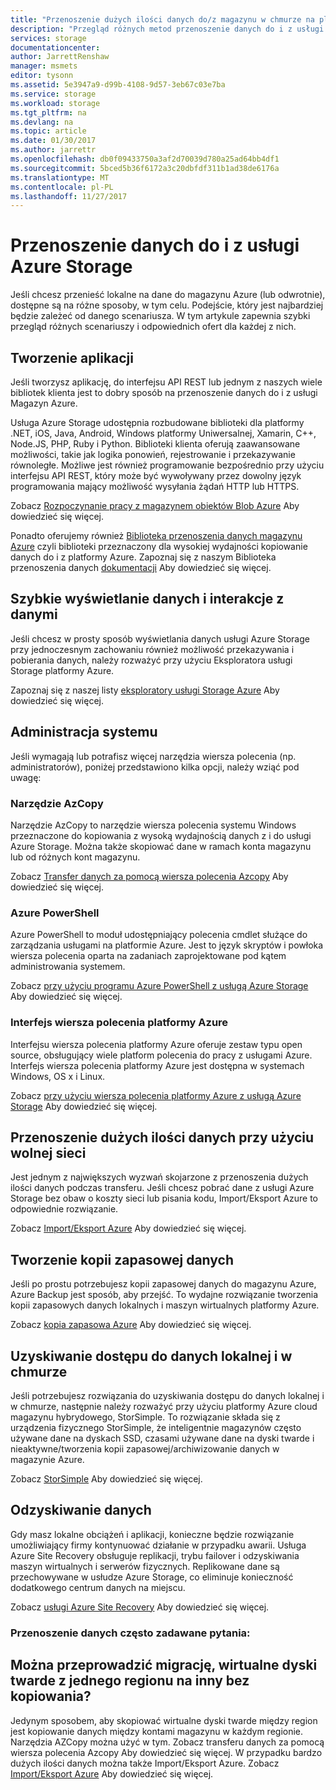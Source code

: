 ```yaml
---
title: "Przenoszenie dużych ilości danych do/z magazynu w chmurze na platformie Azure | Dokumentacja firmy Microsoft"
description: "Przegląd różnych metod przenoszenie danych do i z usługi Azure Storage."
services: storage
documentationcenter: 
author: JarrettRenshaw
manager: msmets
editor: tysonn
ms.assetid: 5e3947a9-d99b-4108-9d57-3eb67c03e7ba
ms.service: storage
ms.workload: storage
ms.tgt_pltfrm: na
ms.devlang: na
ms.topic: article
ms.date: 01/30/2017
ms.author: jarrettr
ms.openlocfilehash: db0f09433750a3af2d70039d780a25ad64bb4df1
ms.sourcegitcommit: 5bced5b36f6172a3c20dbfdf311b1ad38de6176a
ms.translationtype: MT
ms.contentlocale: pl-PL
ms.lasthandoff: 11/27/2017
---
```

# <a name="moving-data-to-and-from-azure-storage"></a>Przenoszenie danych do i z usługi Azure Storage
Jeśli chcesz przenieść lokalne na dane do magazynu Azure (lub odwrotnie), dostępne są na różne sposoby, w tym celu. Podejście, który jest najbardziej będzie zależeć od danego scenariusza. W tym artykule zapewnia szybki przegląd różnych scenariuszy i odpowiednich ofert dla każdej z nich.

## <a name="building-applications"></a>Tworzenie aplikacji
Jeśli tworzysz aplikację, do interfejsu API REST lub jednym z naszych wiele bibliotek klienta jest to dobry sposób na przenoszenie danych do i z usługi Magazyn Azure.

Usługa Azure Storage udostępnia rozbudowane biblioteki dla platformy .NET, iOS, Java, Android, Windows platformy Uniwersalnej, Xamarin, C++, Node.JS, PHP, Ruby i Python. Biblioteki klienta oferują zaawansowane możliwości, takie jak logika ponowień, rejestrowanie i przekazywanie równoległe. Możliwe jest również programowanie bezpośrednio przy użyciu interfejsu API REST, który może być wywoływany przez dowolny język programowania mający możliwość wysyłania żądań HTTP lub HTTPS.

Zobacz [Rozpoczynanie pracy z magazynem obiektów Blob Azure](../blobs/storage-dotnet-how-to-use-blobs.md) Aby dowiedzieć się więcej.

Ponadto oferujemy również [Biblioteka przenoszenia danych magazynu Azure](https://www.nuget.org/packages/Microsoft.Azure.Storage.DataMovement) czyli biblioteki przeznaczony dla wysokiej wydajności kopiowanie danych do i z platformy Azure. Zapoznaj się z naszym Biblioteka przenoszenia danych [dokumentacji](https://github.com/Azure/azure-storage-net-data-movement) Aby dowiedzieć się więcej. 

## <a name="quickly-viewinginteracting-with-your-data"></a>Szybkie wyświetlanie danych i interakcje z danymi
Jeśli chcesz w prosty sposób wyświetlania danych usługi Azure Storage przy jednoczesnym zachowaniu również możliwość przekazywania i pobierania danych, należy rozważyć przy użyciu Eksploratora usługi Storage platformy Azure.

Zapoznaj się z naszej listy [eksploratory usługi Storage Azure](../storage-explorers.md) Aby dowiedzieć się więcej.

## <a name="system-administration"></a>Administracja systemu
Jeśli wymagają lub potrafisz więcej narzędzia wiersza polecenia (np. administratorów), poniżej przedstawiono kilka opcji, należy wziąć pod uwagę:

### <a name="azcopy"></a>Narzędzie AzCopy
Narzędzie AzCopy to narzędzie wiersza polecenia systemu Windows przeznaczone do kopiowania z wysoką wydajnością danych z i do usługi Azure Storage. Można także skopiować dane w ramach konta magazynu lub od różnych kont magazynu.

Zobacz [Transfer danych za pomocą wiersza polecenia Azcopy](storage-use-azcopy.md) Aby dowiedzieć się więcej.

### <a name="azure-powershell"></a>Azure PowerShell
Azure PowerShell to moduł udostępniający polecenia cmdlet służące do zarządzania usługami na platformie Azure. Jest to język skryptów i powłoka wiersza polecenia oparta na zadaniach zaprojektowane pod kątem administrowania systemem.

Zobacz [przy użyciu programu Azure PowerShell z usługą Azure Storage](storage-powershell-guide-full.md) Aby dowiedzieć się więcej.

### <a name="azure-cli"></a>Interfejs wiersza polecenia platformy Azure
Interfejsu wiersza polecenia platformy Azure oferuje zestaw typu open source, obsługujący wiele platform polecenia do pracy z usługami Azure. Interfejs wiersza polecenia platformy Azure jest dostępna w systemach Windows, OS x i Linux.

Zobacz [przy użyciu wiersza polecenia platformy Azure z usługą Azure Storage](../storage-azure-cli.md) Aby dowiedzieć się więcej.

## <a name="moving-large-amounts-of-data-with-a-slow-network"></a>Przenoszenie dużych ilości danych przy użyciu wolnej sieci
Jest jednym z największych wyzwań skojarzone z przenoszenia dużych ilości danych podczas transferu. Jeśli chcesz pobrać dane z usługi Azure Storage bez obaw o koszty sieci lub pisania kodu, Import/Eksport Azure to odpowiednie rozwiązanie.

Zobacz [Import/Eksport Azure](../storage-import-export-service.md) Aby dowiedzieć się więcej.

## <a name="backing-up-your-data"></a>Tworzenie kopii zapasowej danych
Jeśli po prostu potrzebujesz kopii zapasowej danych do magazynu Azure, Azure Backup jest sposób, aby przejść. To wydajne rozwiązanie tworzenia kopii zapasowych danych lokalnych i maszyn wirtualnych platformy Azure.

Zobacz [kopia zapasowa Azure](../../backup/backup-introduction-to-azure-backup.md) Aby dowiedzieć się więcej.

## <a name="accessing-your-data-on-premises-and-from-the-cloud"></a>Uzyskiwanie dostępu do danych lokalnej i w chmurze
Jeśli potrzebujesz rozwiązania do uzyskiwania dostępu do danych lokalnej i w chmurze, następnie należy rozważyć przy użyciu platformy Azure cloud magazynu hybrydowego, StorSimple. To rozwiązanie składa się z urządzenia fizycznego StorSimple, że inteligentnie magazynów często używane dane na dyskach SSD, czasami używane dane na dyski twarde i nieaktywne/tworzenia kopii zapasowej/archiwizowanie danych w magazynie Azure.

Zobacz [StorSimple](../../storsimple/storsimple-overview.md) Aby dowiedzieć się więcej.

## <a name="recovering-your-data"></a>Odzyskiwanie danych
Gdy masz lokalne obciążeń i aplikacji, konieczne będzie rozwiązanie umożliwiający firmy kontynuować działanie w przypadku awarii. Usługa Azure Site Recovery obsługuje replikacji, trybu failover i odzyskiwania maszyn wirtualnych i serwerów fizycznych. Replikowane dane są przechowywane w usłudze Azure Storage, co eliminuje konieczność dodatkowego centrum danych na miejscu.

Zobacz [usługi Azure Site Recovery](../../site-recovery/site-recovery-overview.md) Aby dowiedzieć się więcej.
### <a name="moving-data-faq"></a>Przenoszenie danych często zadawane pytania:
## <a name="can-i-migrate-vhds-from-one-region-to-another-without-copying"></a>Można przeprowadzić migrację, wirtualne dyski twarde z jednego regionu na inny bez kopiowania?
Jedynym sposobem, aby skopiować wirtualne dyski twarde między region jest kopiowanie danych między kontami magazynu w każdym regionie. Narzędzia AZCopy można użyć w tym. Zobacz transferu danych za pomocą wiersza polecenia Azcopy Aby dowiedzieć się więcej. W przypadku bardzo dużych ilości danych można także Import/Eksport Azure. Zobacz [Import/Eksport Azure](https://docs.microsoft.com/azure/storage/storage-import-export-service) Aby dowiedzieć się więcej.
